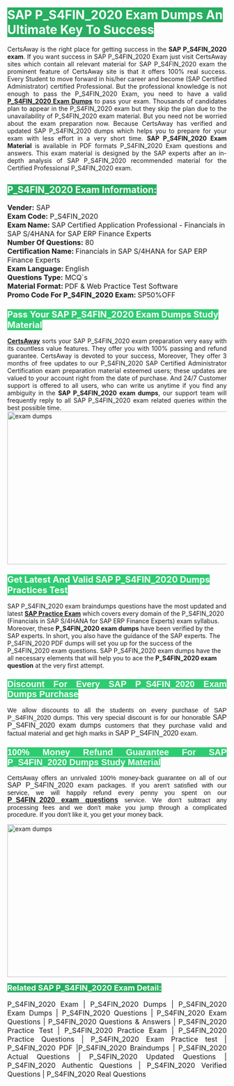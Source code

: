 <h1><span style="color:#ffffff"><strong><span style="background-color:#27ae60">SAP P_S4FIN_2020 Exam Dumps An Ultimate Key To Success</span></strong></span></h1> <div style="text-align:justify">CertsAway is the right place for getting success in the <strong>SAP P_S4FIN_2020 exam</strong>. If you want success in SAP P_S4FIN_2020 Exam just visit CertsAway sites which contain all relevant material for SAP P_S4FIN_2020 exam the prominent feature of CertsAway site is that it offers 100% real success. Every Student to move forward in his/her career and become (SAP Certified Administrator) certified Professional. But the professional knowledge is not enough to pass the P_S4FIN_2020 Exam, you need to have a valid <a href="https://www.certsaway.com/sap/p_s4fin_2020-exam-dumps"><strong>P_S4FIN_2020 Exam Dumps</strong></a> to pass your exam. Thousands of candidates plan to appear in the P_S4FIN_2020 exam but they skip the plan due to the unavailability of P_S4FIN_2020 exam material. But you need not be worried about the exam preparation now. Because CertsAway has verified and updated SAP P_S4FIN_2020 dumps which helps you to prepare for your exam with less effort in a very short time. <strong>SAP P_S4FIN_2020 Exam Material</strong> is available in PDF formats P_S4FIN_2020 Exam questions and answers. This exam material is designed by the SAP experts after an in-depth analysis of SAP P_S4FIN_2020 recommended material for the Certified Professional P_S4FIN_2020 exam.</div> <h2 style="text-align:justify"><span style="color:#ffffff"><span style="background-color:#27ae60">P_S4FIN_2020 Exam Information:</span></span></h2> <p><span style="font-size:16px"><strong>Vender:</strong> SAP<br /> <strong>Exam Code:</strong> P_S4FIN_2020<br /> <strong>Exam Name:</strong> SAP Certified Application Professional - Financials in SAP S/4HANA for SAP ERP Finance Experts<br /> <strong>Number Of Questions:</strong> 80<br /> <strong>Certification Name: </strong>Financials in SAP S/4HANA for SAP ERP Finance Experts<br /> <strong>Exam Language: </strong>English<br /> <strong>Questions Type:</strong> MCQ`s<br /> <strong>Material Format: </strong>PDF & Web Practice Test Software<br /> <strong>Promo Code For P_S4FIN_2020 Exam: </strong>SP50%OFF</span></p> <h3><span style="font-size:20px"><span style="color:#ffffff"><strong><span style="background-color:#2ecc71">Pass Your SAP P_S4FIN_2020 Exam Dumps Study Material</span></strong></span></span></h3> <div style="text-align:justify"><a href=" https://www.certsaway.com/"><strong>CertsAway</strong></a> sorts your SAP P_S4FIN_2020 exam preparation very easy with its countless value features. They offer you with 100% passing and refund guarantee. CertsAway is devoted to your success, Moreover, They offer 3 months of free updates to our P_S4FIN_2020 SAP Certified Administrator Certification exam preparation material esteemed users; these updates are valued to your account right from the date of purchase. And 24/7 Customer support is offered to all users, who can write us anytime if you find any ambiguity in the <strong>SAP P_S4FIN_2020 exam dumps</strong>, our support team will frequently reply to all SAP P_S4FIN_2020 exam related queries within the best possible time.</div> <div style="text-align:justify"> </div> <div style="text-align:justify"><a href="https://www.certsaway.com/sap/p_s4fin_2020-exam-dumps" rel="no-follow"><img alt="exam dumps" src="https://www.certcollections.com/uploads/content/certsaway.png" style="height:350px; width:750px" /></a></div> <h3><span style="font-size:20px"><span style="color:#ffffff"><strong><span style="background-color:#2ecc71">Get Latest And Valid SAP P_S4FIN_2020 Dumps Practices Test</span></strong></span></span></h3> <p>SAP P_S4FIN_2020 exam braindumps questions have the most updated and latest <a href="https://www.certsaway.com/sap-questions"><strong>SAP Practice Exam</strong></a> which covers every domain of the P_S4FIN_2020 (Financials in SAP S/4HANA for SAP ERP Finance Experts) exam syllabus. Moreover, these <strong>P_S4FIN_2020 exam dumps</strong> have been verified by the SAP experts. In short, you also have the guidance of the SAP experts. The P_S4FIN_2020 PDF dumps will set you up for the success of the P_S4FIN_2020 exam questions. SAP P_S4FIN_2020 exam dumps have the all necessary elements that will help you to ace the <strong>P_S4FIN_2020 exam question</strong> at the very first attempt.</p> <h3 style="text-align:justify"><span style="font-size:20px"><span style="color:#ffffff"><strong><span style="font-family:Calibri,sans-serif"><span style="background-color:#2ecc71">Discount For Every </span><span style="background-color:#2ecc71">SAP P_S4FIN_2020 Exam</span><span style="background-color:#2ecc71"> Dumps Purchase</span></span></strong></span></span></h3> <div style="text-align:justify"> <p><span style="font-size:11pt"><span style="font-family:Calibri,sans-serif">We allow discounts to all the students on every purchase of SAP P_S4FIN_2020 dumps. This very special discount is for our honorable <span style="font-size:12.0pt"><span style="background-color:white">SAP P_S4FIN_2020 exam dumps </span></span>customers that they purchase valid and factual material and get high marks in <span style="font-size:12.0pt"><span style="background-color:white">SAP P_S4FIN_2020 </span></span>exam. </span></span></p> <h3><span style="font-size:20px"><span style="color:#ffffff"><strong><span style="font-family:Calibri,sans-serif"><span style="background-color:#2ecc71">100% Money Refund Guarantee For </span><span style="background-color:#2ecc71">SAP P_S4FIN_2020 Dumps Study Material</span></span></strong></span></span></h3> <p><span style="font-size:11pt"><span style="font-family:Calibri,sans-serif">CertsAway offers an unrivaled 100% money-back guarantee on all of our <span style="font-size:12.0pt"><span style="background-color:white">SAP P_S4FIN_2020 </span></span>exam packages. If you aren't satisfied with our service, we will happily refund every penny you spent on our <span style="font-size:12.0pt"><span style="background-color:white"><a href="https://www.certsaway.com/sap/p_s4fin_2020-exam-dumps"><strong>P_S4FIN_2020 exam questions</strong></a> </span></span>service. We don't subtract any processing fees and we don't make you jump through a complicated procedure. If you don't like it, you get your money back.</span></span></p> <p><a href="https://www.certsaway.com/sap/p_s4fin_2020-exam-dumps" rel="no-follow"><img alt="exam dumps" src="https://www.certcollections.com/uploads/content/certsaway_(2)2.png" style="height:350px; width:750px" /></a></p> <p><span style="color:#ffffff"><strong><span style="font-size:18px"><span style="background-color:#27ae60">Related SAP P_S4FIN_2020 Exam Detail:</span></span></strong></span><br /> <br /> <span style="font-size:16px">P_S4FIN_2020 Exam | P_S4FIN_2020 Dumps | P_S4FIN_2020 Exam Dumps | P_S4FIN_2020 Questions | P_S4FIN_2020 Exam Questions | P_S4FIN_2020 Questions & Answers | P_S4FIN_2020 Practice Test | P_S4FIN_2020 Practice Exam | P_S4FIN_2020 Practice Questions | P_S4FIN_2020 Exam Practice test | P_S4FIN_2020 PDF |P_S4FIN_2020 Braindumps | P_S4FIN_2020 Actual Questions | P_S4FIN_2020 Updated Questions | P_S4FIN_2020 Authentic Questions | P_S4FIN_2020 Verified Questions | P_S4FIN_2020 Real Questions</span></p> </div>
